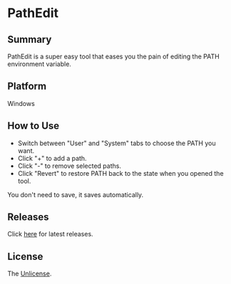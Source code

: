 # PathEdit

## Summary

PathEdit is a super easy tool that eases you the pain of editing the PATH environment variable.

## Platform

Windows

## How to Use

- Switch between "User" and "System" tabs to choose the PATH you want.
- Click "+" to add a path.
- Click "-" to remove selected paths.
- Click "Revert" to restore PATH back to the state when you opened the tool.

You don't need to save, it saves automatically.

## Releases

Click [here](https://github.com/Binary-Song/PathEdit/releases) for latest releases.

## License

The [Unlicense](https://unlicense.org/).
